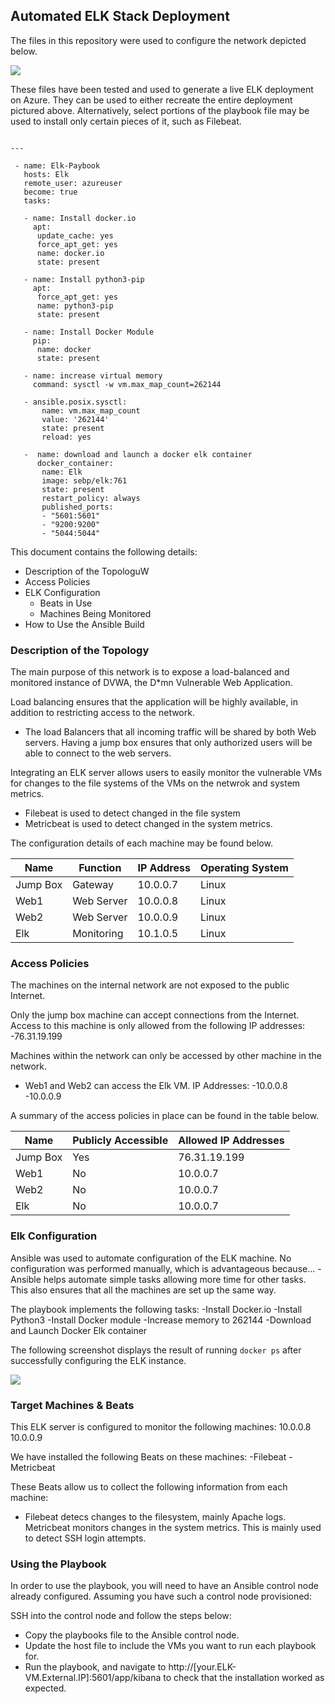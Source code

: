 ## Automated ELK Stack Deployment

The files in this repository were used to configure the network depicted below.

<img src=“https://github.com/JRod1233/Github/Network_Diagram.PNG”>

These files have been tested and used to generate a live ELK deployment on Azure. They can be used to either recreate the entire deployment pictured above. Alternatively, select portions of the playbook file may be used to install only certain pieces of it, such as Filebeat.

```

---

 - name: Elk-Paybook
   hosts: Elk
   remote_user: azureuser
   become: true
   tasks:

   - name: Install docker.io
     apt:
      update_cache: yes
      force_apt_get: yes
      name: docker.io
      state: present

   - name: Install python3-pip
     apt:
      force_apt_get: yes
      name: python3-pip
      state: present

   - name: Install Docker Module
     pip:
      name: docker
      state: present

   - name: increase virtual memory
     command: sysctl -w vm.max_map_count=262144

   - ansible.posix.sysctl:
       name: vm.max_map_count
       value: '262144'
       state: present
       reload: yes

   -  name: download and launch a docker elk container
      docker_container:
       name: Elk
       image: sebp/elk:761
       state: present
       restart_policy: always
       published_ports:
       - "5601:5601"
       - "9200:9200"
       - "5044:5044"

```

This document contains the following details:
- Description of the TopologuW
- Access Policies
- ELK Configuration
  - Beats in Use
  - Machines Being Monitored
- How to Use the Ansible Build


### Description of the Topology

The main purpose of this network is to expose a load-balanced and monitored instance of DVWA, the D*mn Vulnerable Web Application.

Load balancing ensures that the application will be highly available, in addition to restricting access to the network.
- The load Balancers that all incoming traffic will be shared by both Web servers. Having a jump box ensures that only authorized users will be able to
  connect to the web servers. 

Integrating an ELK server allows users to easily monitor the vulnerable VMs for changes to the file systems of the VMs on the netwrok and system metrics.
- Filebeat is used to detect changed in the file system
- Metricbeat is used to detect changed in the system metrics.

The configuration details of each machine may be found below.

| Name     | Function | IP Address | Operating System |
|----------|----------|------------|------------------|
| Jump Box | Gateway  | 10.0.0.7   | Linux            |
| Web1     |Web Server| 10.0.0.8   | Linux            |
| Web2     |Web Server| 10.0.0.9   | Linux            |
| Elk      |Monitoring| 10.1.0.5   | Linux            |

### Access Policies

The machines on the internal network are not exposed to the public Internet. 

Only the jump box machine can accept connections from the Internet. Access to this machine is only allowed from the following IP addresses:
-76.31.19.199

Machines within the network can only be accessed by other machine in the network.
- Web1 and Web2 can access the Elk VM.
  IP Addresses:
  -10.0.0.8
  -10.0.0.9

A summary of the access policies in place can be found in the table below.

| Name     | Publicly Accessible | Allowed IP Addresses |
|----------|---------------------|----------------------|
| Jump Box | Yes                 | 76.31.19.199         |
|   Web1   | No                  | 10.0.0.7             |
|   Web2   | No                  | 10.0.0.7             |
|   Elk    | No                  | 10.0.0.7             |

### Elk Configuration

Ansible was used to automate configuration of the ELK machine. No configuration was performed manually, which is advantageous because...
-Ansible helps automate simple tasks allowing more time for other tasks. This also ensures that all the machines are set up the same way. 

The playbook implements the following tasks:
-Install Docker.io
-Install Python3
-Install Docker module
-Increase memory to 262144
-Download and Launch Docker Elk container

The following screenshot displays the result of running `docker ps` after successfully configuring the ELK instance.

<img src=“https://github.com/JRod1233/Github/Docker.PNG”>

### Target Machines & Beats
This ELK server is configured to monitor the following machines:
10.0.0.8
10.0.0.9

We have installed the following Beats on these machines:
-Filebeat
-Metricbeat

These Beats allow us to collect the following information from each machine:
- Filebeat detecs changes to the filesystem, mainly Apache logs. Metricbeat monitors changes in the system metrics. This is mainly used to detect SSH login
  attempts. 

### Using the Playbook
In order to use the playbook, you will need to have an Ansible control node already configured. Assuming you have such a control node provisioned: 

SSH into the control node and follow the steps below:
- Copy the playbooks file to the Ansible control node.
- Update the host file to include the VMs you want to run each playbook for. 
- Run the playbook, and navigate to http://[your.ELK-VM.External.IP]:5601/app/kibana to check that the installation worked as expected.
